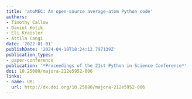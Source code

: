 ```yaml
---
title: 'atoMEC: An open-source average-atom Python code'
authors:
- Timothy Callow
- Daniel Kotik
- Eli Kraisler
- Attila Cangi
date: '2022-01-01'
publishDate: '2024-04-18T18:24:12.797139Z'
publication_types:
- paper-conference
publication: '*Proceedings of the 21st Python in Science Conference*'
doi: 10.25080/majora-212e5952-006
links:
- name: URL
  url: http://dx.doi.org/10.25080/majora-212e5952-006
---
```

